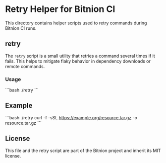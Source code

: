 # Retry Helper for Bitnion CI

This directory contains helper scripts used to retry commands during Bitnion CI runs.

## retry

The `retry` script is a small utility that retries a command several times if it fails.
This helps to mitigate flaky behavior in dependency downloads or remote commands.

### Usage

\`\`\`bash
./retry <command>
\`\`\`

## Example

\`\`\`bash
./retry curl -f -sSL https://example.org/resource.tar.gz -o resource.tar.gz
\`\`\`

## License

This file and the retry script are part of the Bitnion project and inherit its MIT license.
